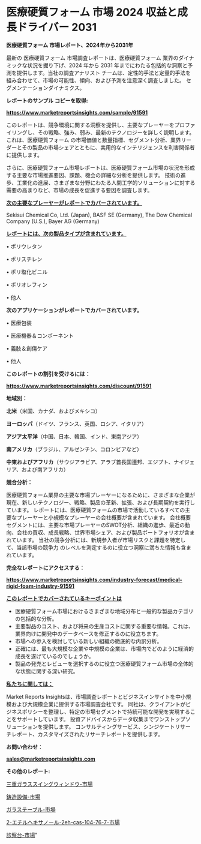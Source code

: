 # 医療硬質フォーム 市場 2024 収益と成長ドライバー 2031

<strong>医療硬質フォーム 市場レポート、2024年から2031年</strong>

最新の 医療硬質フォーム 市場調査レポートは、医療硬質フォーム 業界のダイナミックな状況を掘り下げ、2024 年から 2031 年までにわたる包括的な洞察と予測を提供します。当社の調査アナリスト チームは、定性的手法と定量的手法を組み合わせて、市場の可能性、傾向、および予測を注意深く調査しました。 セグメンテーションダイナミクス。



<strong>レポートのサンプル コピーを取得:</strong> <a href=https://www.marketreportsinsights.com/sample/91591>

<strong><u>https://www.marketreportsinsights.com/sample/91591</u></strong></a>

このレポートは、競争環境に関する洞察を提供し、主要なプレーヤーをプロファイリングし、その戦略、強み、弱み、最新のテクノロジーを詳しく説明します。 これは、医療硬質フォーム の市場価値と数量指標、セグメント分析、業界リーダーとその製品の市場シェアとともに、実用的なインテリジェンスを利害関係者に提供します。

さらに、医療硬質フォーム市場レポートは、医療硬質フォーム市場の状況を形成する主要な市場推進要因、課題、機会の詳細な分析を提供します。 技術の進歩、工業化の進展、さまざまな分野にわたる人間工学的ソリューションに対する需要の高まりなど、市場の成長を促進する要因を調査します。



<strong><u>次の主要なプレーヤーがレポートでカバーされています。</u></strong>

Sekisui Chemical Co, Ltd. (Japan), BASF SE (Germany), The Dow Chemical Company (U.S.), Bayer AG (Germany)



<strong><u><b>レポートには、次の製品タイプが含まれています。</b></u></strong>

• ポリウレタン

• ポリスチレン

• ポリ塩化ビニル

• ポリオレフィン

• 他人



<strong><b>次のアプリケーションがレポートでカバーされています。</b></strong>

• 医療包装

• 医療機器＆コンポーネント

• 義肢＆創傷ケア

• 他人



<strong><b>このレポートの割引を受けるには：</b></strong><a href=https://www.marketreportsinsights.com/discount/91591>

<strong><u>https://www.marketreportsinsights.com/discount/91591</u></strong></a>



<strong>地域別：</strong>



<strong>北米</strong>（米国、カナダ、およびメキシコ）



<strong>ヨーロッパ</strong>（ドイツ、フランス、英国、ロシア、イタリア）



<strong>アジア太平洋</strong>（中国、日本、韓国、インド、東南アジア）



<strong>南アメリカ</strong>（ブラジル、アルゼンチン、コロンビアなど）



<strong>中東およびアフリカ</strong>（サウジアラビア、アラブ首長国連邦、エジプト、ナイジェリア、および南アフリカ）



<strong>競合分析：</strong>

医療硬質フォーム業界の主要な市場プレーヤーになるために、さまざまな企業が現在、新しいテクノロジー、戦略、製品の革新、拡張、および長期契約を実行しています。 レポートには、医療硬質フォームの市場で活動しているすべての主要なプレーヤーと小規模なプレーヤーの会社概要が含まれています。 会社概要セグメントには、主要な市場プレーヤーのSWOT分析、組織の進歩、最近の動向、会社の買収、成長戦略、世界市場シェア、および製品ポートフォリオが含まれています。 当社の競争分析には、新規参入者が市場リスクと課題を特定して、当該市場の競争力 のレベルを測定するのに役立つ洞察に満ちた情報も含まれています。



<strong>完全なレポートにアクセスする</strong>：

<a href=https://www.marketreportsinsights.com/industry-forecast/medical-rigid-foam-industry-91591>

<strong><u>https://www.marketreportsinsights.com/industry-forecast/medical-rigid-foam-industry-91591</u></strong></a>



<strong><u><b>このレポートでカバーされているキーポイントは</b></u></strong>
<ul>
  <li>医療硬質フォーム市場におけるさまざまな地域分布と一般的な製品カテゴリの包括的な分析。</li>
  <li>主要製品のコスト、および将来の生産コストに関する重要な情報。これは、業界向けに開発中のデータベースを修正するのに役立ちます。</li>
  <li>市場への参入を検討している新しい組織の徹底的な内訳分析。</li>
  <li>正確には、最も大規模な企業や中規模の企業は、市場内でどのように経済的成長を遂げているのでしょうか。</li>
  <li>製品の発売とレビューを選択するのに役立つ医療硬質フォーム市場の全体的な状態に関する深い研究。</li>
</ul>


<strong><u><b>私たちに関しては：</b></u></strong>

Market Reports Insightsは、市場調査レポートとビジネスインサイトを中小規模および大規模企業に提供する市場調査会社です。 同社は、クライアントがビジネスポリシーを整理し、特定の市場セグメントで持続可能な開発を実現することをサポートしています。 投資アドバイスからデータ収集までワンストップソリューションを提供します。 コンサルティングサービス、シンジケートリサーチレポート、カスタマイズされたリサーチレポートを提供します。



<strong><b>お問い合わせ</b></strong>：

<a href=mailto:sales@marketreportsinsights.com>

<strong><u>sales@marketreportsinsights.com</u></strong></a>



<strong>その他のレポート:</strong>

<a href=https://www.linkedin.com/pulse/三重ガラススイングウィンドウ-市場-2030-年までの需要に焦点を当てた-lo7ff/>三重ガラススイングウィンドウ-市場</a>

<a href=https://www.linkedin.com/pulse/鋳造設備-市場-2030-年までの需要に焦点を当てた-2023-年調査レポート-iz2yc/>鋳造設備-市場</a>

<a href=https://www.linkedin.com/pulse/ガラステーブル-市場-2023-新興市場-将来の動向と市場需要-2030-glnsf/>ガラステーブル-市場</a>

<a href=https://www.linkedin.com/pulse/2-エチルヘキサノール-2eh-cas-104-76-7-市場-2030-iq13f/>2-エチルヘキサノール-2eh-cas-104-76-7-市場</a>

<a href=https://www.linkedin.com/pulse/診察台-市場-2023-総合分析と事業成長戦略-2030-analytics-achievers-24-analysis-nvu6f/>診察台-市場</a>"

